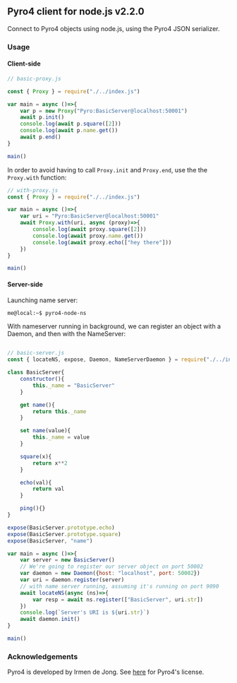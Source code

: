 ## Pyro4 client for node.js v2.2.0

Connect to Pyro4 objects using node.js, using the Pyro4 JSON serializer.

### Usage

#### Client-side

```javascript
// basic-proxy.js

const { Proxy } = require("./../index.js")

var main = async ()=>{
    var p = new Proxy("Pyro:BasicServer@localhost:50001")
    await p.init()
    console.log(await p.square([2]))
    console.log(await p.name.get())
    await p.end()
}

main()
```

In order to avoid having to call `Proxy.init` and `Proxy.end`, use the the
`Proxy.with` function:

```javascript
// with-proxy.js
const { Proxy } = require("./../index.js")

var main = async ()=>{
    var uri = "Pyro:BasicServer@localhost:50001"
    await Proxy.with(uri, async (proxy)=>{
        console.log(await proxy.square([2]))
        console.log(await proxy.name.get())
        console.log(await proxy.echo(["hey there"]))
    })
}

main()
```

#### Server-side

Launching name server:

```sh
me@local:~$ pyro4-node-ns
```

With nameserver running in background, we can register an object with a Daemon,
and then with the NameServer:

```javascript

// basic-server.js
const { locateNS, expose, Daemon, NameServerDaemon } = require("./../index.js")

class BasicServer{
    constructor(){
        this._name = "BasicServer"
    }

    get name(){
        return this._name
    }

    set name(value){
        this._name = value
    }

    square(x){
        return x**2
    }

    echo(val){
        return val
    }

    ping(){}
}

expose(BasicServer.prototype.echo)
expose(BasicServer.prototype.square)
expose(BasicServer, "name")

var main = async ()=>{
    var server = new BasicServer()
    // We're going to register our server object on port 50002
    var daemon = new Daemon({host: "localhost", port: 50002})
    var uri = daemon.register(server)
    // with name server running, assuming it's running on port 9090
    await locateNS(async (ns)=>{
        var resp = await ns.register(["BasicServer", uri.str])
    })
    console.log(`Server's URI is ${uri.str}`)
    await daemon.init()
}

main()
```

### Acknowledgements

Pyro4 is developed by Irmen de Jong. See [here](https://github.com/irmen/Pyro4/blob/master/LICENSE) for Pyro4's license.
